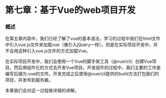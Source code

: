 # 第七章：基于Vue的web项目开发

### 概述

在第五章内容中，我们已经了解了vue的基本语法，学习的过程中我们在html文件中引入vue.js文件来加载vue（像引入jQuery一样）。但是在实际项目开发中，并不会用这种引入vue.js文件的方式加载Vue。

在实际项目开发中，我们会使用一个Vue的脚手架工具（@vue/cli）创建Vue项目。然后用组件化的方式去开发Vue项目。开发组件的过程中，我们主要的工作是编写后缀为.vue的文件。开发完成之后使用@vue/cli提供的build方法打包我们的项目，并发布到服务器。

本章我们会对这一过程做详细的讲解。